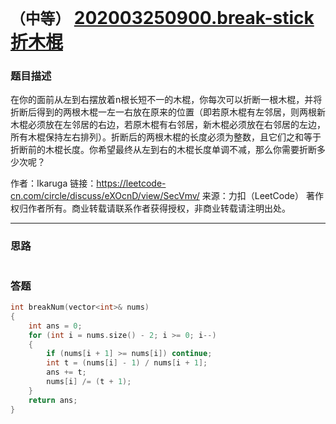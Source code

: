 # `（中等）` [202003250900.break-stick 折木棍](https://leetcode-cn.com/circle/discuss/eXOcnD/view/SecVmv/)

### 题目描述
在你的面前从左到右摆放着n根长短不一的木棍，你每次可以折断一根木棍，并将折断后得到的两根木棍一左一右放在原来的位置（即若原木棍有左邻居，则两根新木棍必须放在左邻居的右边，若原木棍有右邻居，新木棍必须放在右邻居的左边，所有木棍保持左右排列）。折断后的两根木棍的长度必须为整数，且它们之和等于折断前的木棍长度。你希望最终从左到右的木棍长度单调不减，那么你需要折断多少次呢？

作者：Ikaruga
链接：https://leetcode-cn.com/circle/discuss/eXOcnD/view/SecVmv/
来源：力扣（LeetCode）
著作权归作者所有。商业转载请联系作者获得授权，非商业转载请注明出处。

---
### 思路
```
```



### 答题
``` C++
int breakNum(vector<int>& nums)
{
    int ans = 0;
    for (int i = nums.size() - 2; i >= 0; i--)
    {
        if (nums[i + 1] >= nums[i]) continue;
        int t = (nums[i] - 1) / nums[i + 1];
        ans += t;
        nums[i] /= (t + 1);
    }
    return ans;
}
```




